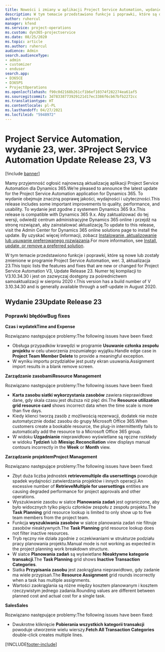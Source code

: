 ```yaml
---
title: Nowości i zmiany w aplikacji Project Service Automation, wydanie 23, wer. 3
description: W tym temacie przedstawiono funkcje i poprawki, które są dostępne w programie Project Service Automation, aktualizacja 23, wer. 3.
author: ruhercul
manager: kfend
ms.service: project-operations
ms.custom: dyn365-projectservice
ms.date: 08/25/2020
ms.topic: article
ms.author: ruhercul
audience: Admin
search.audienceType:
- admin
- customizer
- enduser
search.app:
- D365CE
- D365PS
- ProjectOperations
ms.openlocfilehash: f90c0d2168b261cf1b6ef10374f282274ea61af5
ms.sourcegitcommit: 3d78338773929121d17ec3386f6cb67bfb2272cc
ms.translationtype: HT
ms.contentlocale: pl-PL
ms.lasthandoff: 04/27/2021
ms.locfileid: "5948972"
---
```

# <a name="project-service-automation-update-release-23-v3"></a><span data-ttu-id="2d590-103">Project Service Automation, wydanie 23, wer. 3</span><span class="sxs-lookup"><span data-stu-id="2d590-103">Project Service Automation Update Release 23, V3</span></span>

[!include [banner](../includes/psa-now-project-operations.md)]

<span data-ttu-id="2d590-104">Mamy przyjemność ogłosić najnowszą aktualizację aplikacji Project Service Automation dla Dynamics 365.</span><span class="sxs-lookup"><span data-stu-id="2d590-104">We’re pleased to announce the latest update for the Project Service Automation application for Dynamics 365.</span></span> <span data-ttu-id="2d590-105">To wydanie obejmuje znaczną poprawę jakości, wydajności i użyteczności.</span><span class="sxs-lookup"><span data-stu-id="2d590-105">This release includes some important improvements to quality, performance, and usability.</span></span> <span data-ttu-id="2d590-106">To wydanie jest zgodne z systemem Dynamics 365 9.x.</span><span class="sxs-lookup"><span data-stu-id="2d590-106">This release is compatible with Dynamics 365 9.x.</span></span> <span data-ttu-id="2d590-107">Aby zaktualizować do tej wersji, odwiedź centrum administracyjne Dynamics 365 online i przejdź na stronę rozwiązań, aby zainstalować aktualizację.</span><span class="sxs-lookup"><span data-stu-id="2d590-107">To update to this release, visit the Admin Center for Dynamics 365 online solutions page to install the update.</span></span> <span data-ttu-id="2d590-108">By uzyskać więcej informacji, zobacz [Instalowanie, aktualizowanie lub usuwanie preferowanego rozwiązania](/power-platform/admin/install-remove-preferred-solution).</span><span class="sxs-lookup"><span data-stu-id="2d590-108">For more information, see [Install, update, or remove a preferred solution](/power-platform/admin/install-remove-preferred-solution).</span></span>

<span data-ttu-id="2d590-109">W tym temacie przedstawiono funkcje i poprawki, które są nowe lub zostały zmienione w programie Project Service Automation, wer. 3, aktualizacja 23.</span><span class="sxs-lookup"><span data-stu-id="2d590-109">This topic lists the features and fixes that are new or changed for Project Service Automation V3, Update Release 23.</span></span> <span data-ttu-id="2d590-110">Numer tej kompilacji to V3.10.34.30 i jest on zazwyczaj dostępny za pośrednictwem samoaktualizacji w sierpniu 2020 r.</span><span class="sxs-lookup"><span data-stu-id="2d590-110">This version has a build number of V 3.10.34.30 and is generally available through a self-update in August 2020.</span></span>

## <a name="update-release-23"></a><span data-ttu-id="2d590-111">Wydanie 23</span><span class="sxs-lookup"><span data-stu-id="2d590-111">Update Release 23</span></span>

### <a name="bug-fixes"></a><span data-ttu-id="2d590-112">Poprawki błędów</span><span class="sxs-lookup"><span data-stu-id="2d590-112">Bug fixes</span></span>

<span data-ttu-id="2d590-113">**Czas i wydatek**</span><span class="sxs-lookup"><span data-stu-id="2d590-113">**Time and Expense**</span></span>

<span data-ttu-id="2d590-114">Rozwiązano następujące problemy:</span><span class="sxs-lookup"><span data-stu-id="2d590-114">The following issues have been fixed:</span></span>
- <span data-ttu-id="2d590-115">Obsługa przypadków krawędzi w programie **Usuwanie członka zespołu projektu** w celu utworzenia zrozumiałego wyjątku.</span><span class="sxs-lookup"><span data-stu-id="2d590-115">Handle edge case in **Project Team Member Delete** to provide a meaningful exception.</span></span>
- <span data-ttu-id="2d590-116">W wyniku importu przydziałów jest pusty ekran usuwania.</span><span class="sxs-lookup"><span data-stu-id="2d590-116">Assignment import results in a blank remove screen.</span></span>

<span data-ttu-id="2d590-117">**Zarządzanie zasobami**</span><span class="sxs-lookup"><span data-stu-id="2d590-117">**Resource Management**</span></span>

<span data-ttu-id="2d590-118">Rozwiązano następujące problemy:</span><span class="sxs-lookup"><span data-stu-id="2d590-118">The following issues have been fixed:</span></span>

- <span data-ttu-id="2d590-119">**Karta zasobu siatki wykorzystania zasobów** zawiera nieprawidłowe dane, gdy skala czasu jest dłuższa niż pięć dni.</span><span class="sxs-lookup"><span data-stu-id="2d590-119">The **Resource utilization grid resource card** shows incorrect data when the time scale is more than five days.</span></span>
- <span data-ttu-id="2d590-120">Kiedy klienci tworzą zasób z możliwością rezerwacji, dodatek nie może automatycznie dodać zasobu do grupy Microsoft Office 365.</span><span class="sxs-lookup"><span data-stu-id="2d590-120">When customers create a bookable resource, the plug-in intermittently fails to automatically add the resource to a Microsoft Office 365 group.</span></span>
- <span data-ttu-id="2d590-121">W widoku **Uzgadnianie** nieprawidłowo wyświetlane są ręczne rozkłady w widoku **Tydzień** lub **Miesiąc**.</span><span class="sxs-lookup"><span data-stu-id="2d590-121">**Reconciliation** view displays manual contours incorrectly in the **Week** or **Month** view.</span></span>

<span data-ttu-id="2d590-122">**Zarządzanie projektem**</span><span class="sxs-lookup"><span data-stu-id="2d590-122">**Project Management**</span></span>

<span data-ttu-id="2d590-123">Rozwiązano następujące problemy:</span><span class="sxs-lookup"><span data-stu-id="2d590-123">The following issues have been fixed:</span></span>

- <span data-ttu-id="2d590-124">Zbyt duża liczba jednostek **retrievemultiple dla usersettings** powoduje spadek wydajności zatwierdzania projektów i innych operacji.</span><span class="sxs-lookup"><span data-stu-id="2d590-124">An excessive number of **RetrieveMultiple for usersettings** entities are causing degraded performance for project approvals and other operations.</span></span>
- <span data-ttu-id="2d590-125">Wyszukiwanie zasobu w siatce **Planowania zadań** jest ograniczone, aby było widocznych tylko pięciu członków zespołu z zespołu projektu.</span><span class="sxs-lookup"><span data-stu-id="2d590-125">The **Task Planning** grid resource lookup is limited to only show up to five team members from the project team.</span></span> 
- <span data-ttu-id="2d590-126">Funkcja **wyszukiwania zasobów** w siatce planowania zadań nie filtruje zasobów nieaktywnych.</span><span class="sxs-lookup"><span data-stu-id="2d590-126">The **Task Planning** grid resource lookup does not filter inactive resources.</span></span>
- <span data-ttu-id="2d590-127">Tryb ręczny nie działa zgodnie z oczekiwaniami w strukturze podziału pracy planowania projektu.</span><span class="sxs-lookup"><span data-stu-id="2d590-127">Manual mode is not working as expected in the project planning work breakdown structure.</span></span>
- <span data-ttu-id="2d590-128">W siatce **Planowania zadań** są wyświetlane **Nieaktywne kategorie transakcji**.</span><span class="sxs-lookup"><span data-stu-id="2d590-128">The **Task Planning** grid shows **Inactive Transaction Categories**.</span></span>
- <span data-ttu-id="2d590-129">Siatka **Przypisania zasobu** jest zaokrąglana nieprawidłowo, gdy zadanie ma wiele przypisań.</span><span class="sxs-lookup"><span data-stu-id="2d590-129">The **Resource Assignment** grid rounds incorrectly when a task has multiple assignments.</span></span>
- <span data-ttu-id="2d590-130">Wartości zaokrąglania są różne między kosztem planowanym i kosztem rzeczywistym jednego zadania.</span><span class="sxs-lookup"><span data-stu-id="2d590-130">Rounding values are different between planned cost and actual cost for a single task.</span></span>

<span data-ttu-id="2d590-131">**Sales**</span><span class="sxs-lookup"><span data-stu-id="2d590-131">**Sales**</span></span>

<span data-ttu-id="2d590-132">Rozwiązano następujące problemy:</span><span class="sxs-lookup"><span data-stu-id="2d590-132">The following issues have been fixed:</span></span>

- <span data-ttu-id="2d590-133">Dwukrotne kliknięcie **Pobierania wszystkich kategorii transakcji** powoduje utworzenie wielu wierszy.</span><span class="sxs-lookup"><span data-stu-id="2d590-133">**Fetch All Transaction Categories** double-click creates multiple lines.</span></span>


[!INCLUDE[footer-include](../includes/footer-banner.md)]